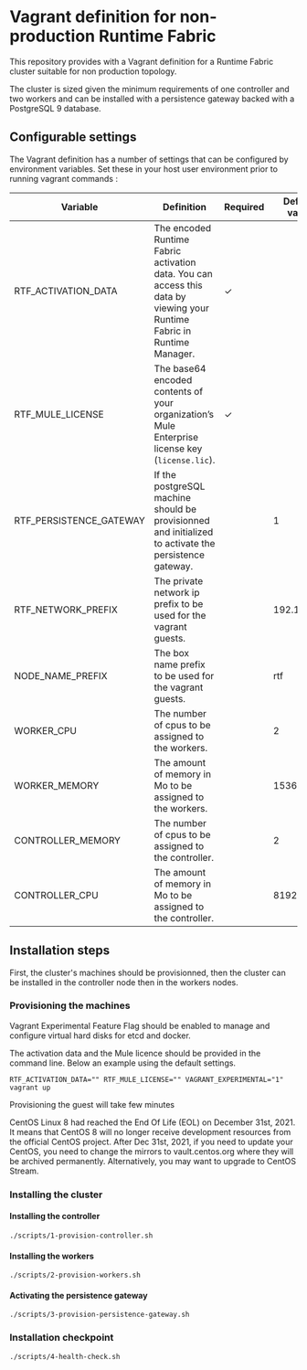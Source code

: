 # Vagrant definition for non-production Runtime Fabric
This repository provides with a Vagrant definition for a Runtime Fabric cluster suitable for non production topology.

The cluster is sized given the minimum requirements of one controller and two workers and can be installed with a persistence gateway backed with a PostgreSQL 9 database.

## Configurable settings
The Vagrant definition has a number of settings that can be configured by environment variables. Set these in your host user environment prior to running vagrant commands :

|Variable|Definition|Required|Default value|
|---|---|---|---|
|RTF_ACTIVATION_DATA|The encoded Runtime Fabric activation data. You can access this data by viewing your Runtime Fabric in Runtime Manager.|&check;||
|RTF_MULE_LICENSE|The base64 encoded contents of your organization’s Mule Enterprise license key (`license.lic`).|&check;||
|RTF_PERSISTENCE_GATEWAY|If the postgreSQL machine should be provisionned and initialized to activate the persistence gateway.||1|
|RTF_NETWORK_PREFIX|The private network ip prefix to be used for the vagrant guests.||192.168.56|
|NODE_NAME_PREFIX|The box name prefix to be used for the vagrant guests.||rtf|
|WORKER_CPU|The number of cpus to be assigned to the workers.||2|
|WORKER_MEMORY|The amount of memory in Mo to be assigned to the workers.||15360|
|CONTROLLER_MEMORY|The number of cpus to be assigned to the controller.||2|
|CONTROLLER_CPU|The amount of memory in Mo to be assigned to the controller.||8192|

## Installation steps
First, the cluster's machines should be provisionned, then the cluster can be installed in the controller node then in the workers nodes.
### Provisioning the machines

Vagrant Experimental Feature Flag should be enabled to manage and configure virtual hard disks for etcd and docker.

The activation data and the Mule licence should be provided in the command line. Below an example using the default settings.

```shell
RTF_ACTIVATION_DATA="" RTF_MULE_LICENSE="" VAGRANT_EXPERIMENTAL="1" vagrant up
```

Provisioning the guest will take few minutes

CentOS Linux 8 had reached the End Of Life (EOL) on December 31st, 2021. It means that CentOS 8 will no longer receive development resources from the official CentOS project. After Dec 31st, 2021, if you need to update your CentOS, you need to change the mirrors to vault.centos.org where they will be archived permanently. Alternatively, you may want to upgrade to CentOS Stream.



### Installing the cluster
#### Installing the controller

```shell
./scripts/1-provision-controller.sh
```

#### Installing the workers

```shell
./scripts/2-provision-workers.sh
```

#### Activating the persistence gateway

```shell
./scripts/3-provision-persistence-gateway.sh
```

### Installation checkpoint

```shell
./scripts/4-health-check.sh
```